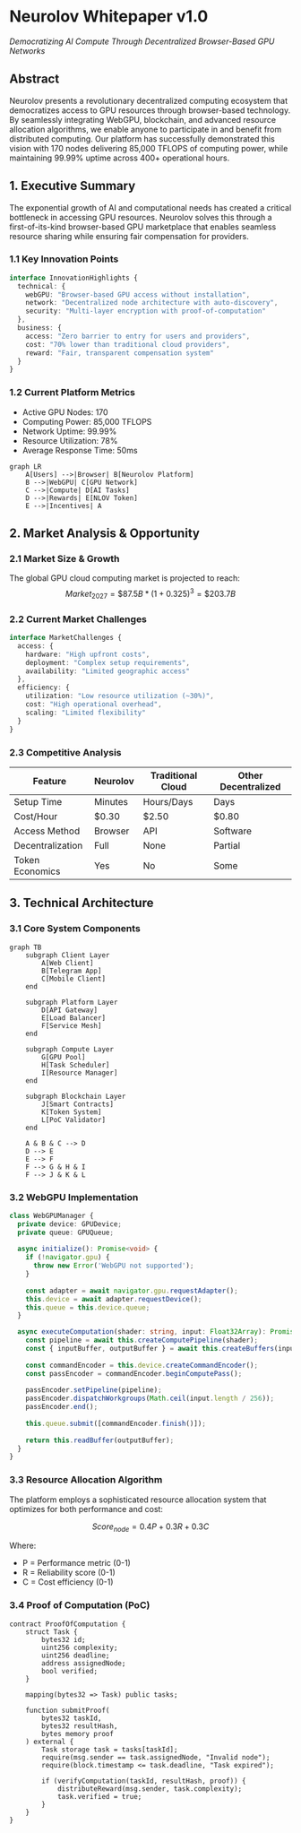 # Neurolov Whitepaper v1.0
*Democratizing AI Compute Through Decentralized Browser-Based GPU Networks*

## Abstract

Neurolov presents a revolutionary decentralized computing ecosystem that democratizes access to GPU resources through browser-based technology. By seamlessly integrating WebGPU, blockchain, and advanced resource allocation algorithms, we enable anyone to participate in and benefit from distributed computing. Our platform has successfully demonstrated this vision with 170 nodes delivering 85,000 TFLOPS of computing power, while maintaining 99.99% uptime across 400+ operational hours.

## 1. Executive Summary

The exponential growth of AI and computational needs has created a critical bottleneck in accessing GPU resources. Neurolov solves this through a first-of-its-kind browser-based GPU marketplace that enables seamless resource sharing while ensuring fair compensation for providers.

### 1.1 Key Innovation Points
```typescript
interface InnovationHighlights {
  technical: {
    webGPU: "Browser-based GPU access without installation",
    network: "Decentralized node architecture with auto-discovery",
    security: "Multi-layer encryption with proof-of-computation"
  },
  business: {
    access: "Zero barrier to entry for users and providers",
    cost: "70% lower than traditional cloud providers",
    reward: "Fair, transparent compensation system"
  }
}
```

### 1.2 Current Platform Metrics
- Active GPU Nodes: 170
- Computing Power: 85,000 TFLOPS
- Network Uptime: 99.99%
- Resource Utilization: 78%
- Average Response Time: 50ms

```mermaid
graph LR
    A[Users] -->|Browser| B[Neurolov Platform]
    B -->|WebGPU| C[GPU Network]
    C -->|Compute| D[AI Tasks]
    D -->|Rewards| E[NLOV Token]
    E -->|Incentives| A
```

## 2. Market Analysis & Opportunity

### 2.1 Market Size & Growth
The global GPU cloud computing market is projected to reach:
$$Market_{2027} = \$87.5B * (1 + 0.325)^3 = \$203.7B$$

### 2.2 Current Market Challenges
```typescript
interface MarketChallenges {
  access: {
    hardware: "High upfront costs",
    deployment: "Complex setup requirements",
    availability: "Limited geographic access"
  },
  efficiency: {
    utilization: "Low resource utilization (~30%)",
    cost: "High operational overhead",
    scaling: "Limited flexibility"
  }
}
```

### 2.3 Competitive Analysis
| Feature | Neurolov | Traditional Cloud | Other Decentralized |
|---------|----------|------------------|-------------------|
| Setup Time | Minutes | Hours/Days | Days |
| Cost/Hour | $0.30 | $2.50 | $0.80 |
| Access Method | Browser | API | Software |
| Decentralization | Full | None | Partial |
| Token Economics | Yes | No | Some |

## 3. Technical Architecture

### 3.1 Core System Components

```mermaid
graph TB
    subgraph Client Layer
        A[Web Client]
        B[Telegram App]
        C[Mobile Client]
    end
    
    subgraph Platform Layer
        D[API Gateway]
        E[Load Balancer]
        F[Service Mesh]
    end
    
    subgraph Compute Layer
        G[GPU Pool]
        H[Task Scheduler]
        I[Resource Manager]
    end
    
    subgraph Blockchain Layer
        J[Smart Contracts]
        K[Token System]
        L[PoC Validator]
    end
    
    A & B & C --> D
    D --> E
    E --> F
    F --> G & H & I
    F --> J & K & L
```

### 3.2 WebGPU Implementation

```typescript
class WebGPUManager {
  private device: GPUDevice;
  private queue: GPUQueue;
  
  async initialize(): Promise<void> {
    if (!navigator.gpu) {
      throw new Error('WebGPU not supported');
    }
    
    const adapter = await navigator.gpu.requestAdapter();
    this.device = await adapter.requestDevice();
    this.queue = this.device.queue;
  }

  async executeComputation(shader: string, input: Float32Array): Promise<Float32Array> {
    const pipeline = await this.createComputePipeline(shader);
    const { inputBuffer, outputBuffer } = await this.createBuffers(input);
    
    const commandEncoder = this.device.createCommandEncoder();
    const passEncoder = commandEncoder.beginComputePass();
    
    passEncoder.setPipeline(pipeline);
    passEncoder.dispatchWorkgroups(Math.ceil(input.length / 256));
    passEncoder.end();
    
    this.queue.submit([commandEncoder.finish()]);
    
    return this.readBuffer(outputBuffer);
  }
}
```

### 3.3 Resource Allocation Algorithm

The platform employs a sophisticated resource allocation system that optimizes for both performance and cost:

$$Score_{node} = 0.4P + 0.3R + 0.3C$$

Where:
- P = Performance metric (0-1)
- R = Reliability score (0-1)
- C = Cost efficiency (0-1)

### 3.4 Proof of Computation (PoC)

```solidity
contract ProofOfComputation {
    struct Task {
        bytes32 id;
        uint256 complexity;
        uint256 deadline;
        address assignedNode;
        bool verified;
    }
    
    mapping(bytes32 => Task) public tasks;
    
    function submitProof(
        bytes32 taskId,
        bytes32 resultHash,
        bytes memory proof
    ) external {
        Task storage task = tasks[taskId];
        require(msg.sender == task.assignedNode, "Invalid node");
        require(block.timestamp <= task.deadline, "Task expired");
        
        if (verifyComputation(taskId, resultHash, proof)) {
            distributeReward(msg.sender, task.complexity);
            task.verified = true;
        }
    }
}
```


